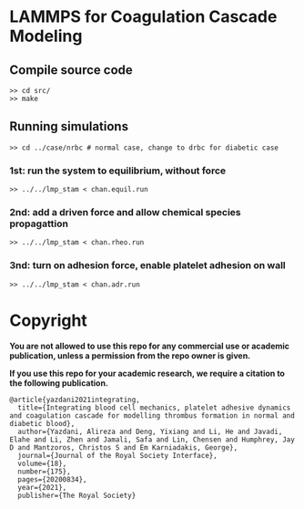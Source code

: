 # LAMMPS for Coagulation Cascade Modeling
## Compile source code
```
>> cd src/
>> make
```
## Running simulations
```
>> cd ../case/nrbc # normal case, change to drbc for diabetic case
```
### 1st: run the system to equilibrium, without force
```
>> ../../lmp_stam < chan.equil.run
```
### 2nd: add a driven force and allow chemical species propagattion
```
>> ../../lmp_stam < chan.rheo.run
```
### 3nd: turn on adhesion force, enable platelet adhesion on wall
```
>> ../../lmp_stam < chan.adr.run
```

# Copyright

**You are not allowed to use this repo for any commercial use or academic
publication, unless a permission from the repo owner is given.**


**If you use this repo for your academic research, we require a citation to the following publication.**
```
@article{yazdani2021integrating,
  title={Integrating blood cell mechanics, platelet adhesive dynamics and coagulation cascade for modelling thrombus formation in normal and diabetic blood},
  author={Yazdani, Alireza and Deng, Yixiang and Li, He and Javadi, Elahe and Li, Zhen and Jamali, Safa and Lin, Chensen and Humphrey, Jay D and Mantzoros, Christos S and Em Karniadakis, George},
  journal={Journal of the Royal Society Interface},
  volume={18},
  number={175},
  pages={20200834},
  year={2021},
  publisher={The Royal Society}
```
